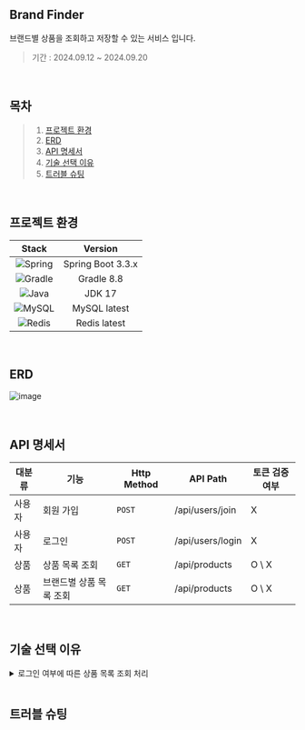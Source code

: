 ## Brand Finder

브랜드별 상품을 조회하고 저장할 수 있는 서비스 입니다.

>기간 : 2024.09.12 ~ 2024.09.20

</br>

## 목차
> 1. [프로젝트 환경](#프로젝트-환경)
> 2. [ERD](#ERD)
> 3. [API 명세서](#API-명세서)
> 4. [기술 선택 이유](#기술-선택-이유)
> 5. [트러블 슈팅](#트러블-슈팅)

</br>

## 프로젝트 환경
| Stack                                                                                                        | Version           |
|:------------------------------------------------------------------------------------------------------------:|:-----------------:|
| ![Spring](https://img.shields.io/badge/spring-%236DB33F.svg?style=for-the-badge&logo=spring&logoColor=white) | Spring Boot 3.3.x |
| ![Gradle](https://img.shields.io/badge/Gradle-02303A.svg?style=for-the-badge&logo=Gradle&logoColor=white)    | Gradle 8.8       |
| ![Java](https://img.shields.io/badge/java-%23ED8B00.svg?style=for-the-badge&logo=openjdk&logoColor=white)    | JDK 17           |
| ![MySQL](https://img.shields.io/badge/mysql-4479A1.svg?style=for-the-badge&logo=mysql&logoColor=white)       | MySQL latest        |
| ![Redis](https://img.shields.io/badge/redis-%23DD0031.svg?style=for-the-badge&logo=redis&logoColor=white)    | Redis latest        |

</br>

## ERD
![image](https://github.com/user-attachments/assets/536ec17e-4686-446b-b542-5a05bfff9906)


</br>

## API 명세서

| 대분류   | 기능                  | Http Method | API Path                               | 토큰 검증 여부 |
|----------|-----------------------|-------------|----------------------------------------|------|
| 사용자   |  회원 가입              | `POST`        | /api/users/join                            | X    |
| 사용자   | 로그인                 | `POST`        | /api/users/login                       | X    |
| 상품   | 상품 목록 조회          | `GET`         | /api/products                            | O \ X    |
| 상품   | 브랜드별 상품 목록 조회         | `GET`         | /api/products                            | O \ X |

</br>

## 기술 선택 이유

<details><summary>로그인 여부에 따른 상품 목록 조회 처리
</summary>


*우선 로그인 여부에 따라서 사용자에게 보여지는 데이터가 다르기 때문에 반환 DTO를 두 가지를 생성했습니다. 처음에는 리다이렉트를 사용하려고 했으나 리다이렉트 방식은 데이터 전달에 한계가 있었습니다. 이를 해결하기 위해, 공통된 부모 객체를 반환하여 두 가지 경우를 모두 처리할 수 있도록 구현하였습니다.*
</details>


</br>

## 트러블 슈팅
